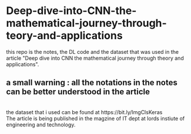 # Deep-dive-into-CNN-the-mathematical-journey-through-teory-and-applications
this repo is the notes, the DL code and the dataset that was used in the article "Deep dive into CNN the mathematical journey through theory and applications".
<br>
<h2>
  a small warning : all the notations in the notes can be better understood in the article
</h2>
<br>
the dataset that i used can be found at https://bit.ly/ImgClsKeras
<br>
The article is being published in the magzine of IT dept at lords instiute of engineering and technology.
